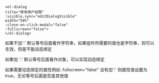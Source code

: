 ```
<el-dialog 
title="修改用户权限" 
:visible.sync="editDialogVisible"
width="50%"
:close-on-click-modal="false"
:fullscreen="false">
</el-dialog>
```

如果不加':' 默认等号后面看作字符串，如果组件所需要的值也是字符串，则可以生效，但是不能动态绑定

如果加  ':' 默认等号后面看作对象，可以实现动态绑定

如果需要动态绑定的属性例如 :fullscreen="false" 没有加':' 则属性值设置为true，无论等号后面是否是其他值
